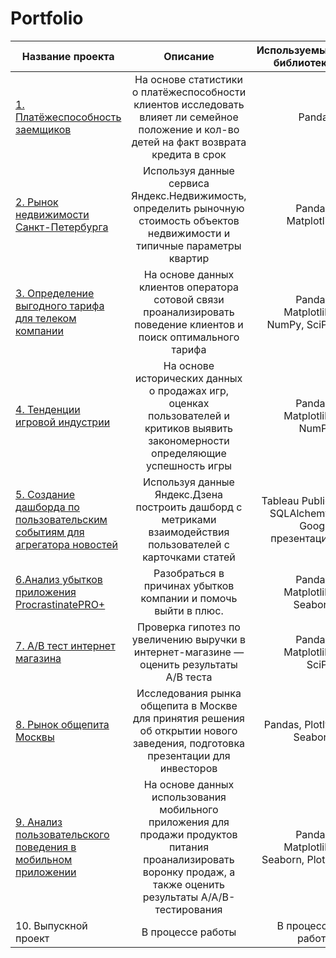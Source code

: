 # Portfolio

| Название проекта       | Описание              | Используемые библиотеки |
| ------------- |:------------------:| -----:|
| [1. Платёжеспособность заемщиков](https://github.com/YaninaShmatko/Portfolio/tree/main/1.Skoring_Bank)    | На основе статистики о платёжеспособности клиентов исследовать влияет ли семейное положение и кол-во детей на факт возврата кредита в срок |   Pandas |
| [2. Рынок недвижимости Санкт-Петербурга](https://github.com/YaninaShmatko/Portfolio/tree/main/2.Ocenka_Nedvoxhimosti_SPB)  | Используя данные сервиса Яндекс.Недвижимость, определить рыночную стоимость объектов недвижимости и типичные параметры квартир         |    Pandas, Matplotlib |
| [3. Определение выгодного тарифа для телеком компании](https://github.com/YaninaShmatko/Portfolio/tree/main/3.statistika)     | На основе данных клиентов оператора сотовой связи проанализировать поведение клиентов и поиск оптимального тарифа |   Pandas, Matplotlib, NumPy, SciPy |
| [4. Тенденции игровой индустрии](https://github.com/YaninaShmatko/Portfolio/tree/main/4.Game_analiz)  | На основе исторических данных о продажах игр, оценках пользователей и критиков выявить закономерности определяющие успешность игры        |    Pandas, Matplotlib, NumPy |
| [5. Создание дашборда по пользовательским событиям для агрегатора новостей](https://github.com/YaninaShmatko/Portfolio/tree/main/5.Tableau_Yandex)     | Используя данные Яндекс.Дзена построить дашборд с метриками взаимодействия пользователей с карточками статей |   Tableau Public, SQLAlchemy, Google презентации |
| [6.Анализ убытков приложения ProcrastinatePRO+](https://github.com/YaninaShmatko/Portfolio/tree/main/6.Marketingovaya_analitika)  | Разобраться в причинах убытков компании и помочь выйти в плюс.         |    Pandas, Matplotlib, Seaborn  |
| [7. A/B тест интернет магазина](https://github.com/YaninaShmatko/Portfolio/tree/main/7.A_B_Test)     | Проверка гипотез по увеличению выручки в интернет-магазине — оценить результаты A/B теста |   Pandas, Matplotlib, SciPy |
| [8. Рынок общепита Москвы](https://github.com/YaninaShmatko/Portfolio/tree/main/8.Obshchepit_%20MSC)  | Исследования рынка общепита в Москве для принятия решения об открытии нового заведения, подготовка презентации для инвесторов         |    Pandas, Plotly, Seaborn |
| [9. Анализ пользовательского поведения в мобильном приложении](https://github.com/YaninaShmatko/Portfolio/tree/main/9._A_A_B_Test)  | На основе данных использования мобильного приложения для продажи продуктов питания проанализировать воронку продаж, а также оценить результаты A/A/B-тестирования          |  Pandas, Matplotlib, Seaborn, Plotly   |
| 10. Выпускной проект  | В процессе работы         |    В процессе работы |
